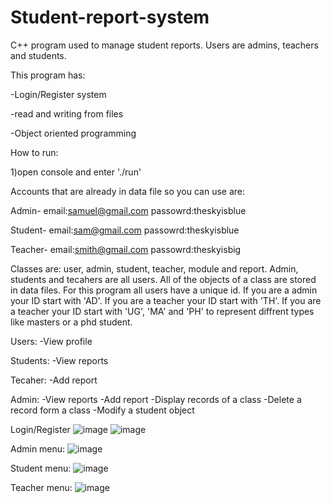 # Student-report-system
C++ program used to manage student reports. Users are admins, teachers and students.

This program has:

-Login/Register system

-read and writing from files

-Object oriented programming

How to run:

1)open console and enter './run'

Accounts that are already in data file so you can use are:

Admin- email:samuel@gmail.com  passowrd:theskyisblue

Student- email:sam@gmail.com  passowrd:theskyisblue

Teacher- email:smith@gmail.com  passowrd:theskyisbig


Classes are: user, admin, student, teacher, module and report. Admin, students and tecahers are all users. All of the objects of a class are stored in data files.
For this program all users have a unique id. If you are a admin your ID start with 'AD'. If you are a teacher your ID start with 'TH'. If you are a teacher your ID start with 'UG', 'MA' and 'PH' to represent diffrent types like masters or a phd student.

Users:
-View profile

Students:
-View reports

Tecaher:
-Add report

Admin:
-View reports
-Add report
-Display records of a class
-Delete a record form a class
-Modify a student object

Login/Register
![image](https://user-images.githubusercontent.com/78385915/170709871-3bb699dc-c9e5-497d-b66d-1d48472bf227.png)
![image](https://user-images.githubusercontent.com/78385915/170710628-a398d6ff-0302-4d01-a80f-a89fea9a94d5.png)

Admin menu:
![image](https://user-images.githubusercontent.com/78385915/170732993-19057c37-c5e0-4d85-8f54-655b2faa1683.png)


Student menu:
![image](https://user-images.githubusercontent.com/78385915/170710862-1ef84af6-6fd8-41c1-9b39-0ff28f3fa787.png)

Teacher menu:
![image](https://user-images.githubusercontent.com/78385915/170710952-d8a5b82b-4aa7-4985-9deb-bbc0e5d1f625.png)




